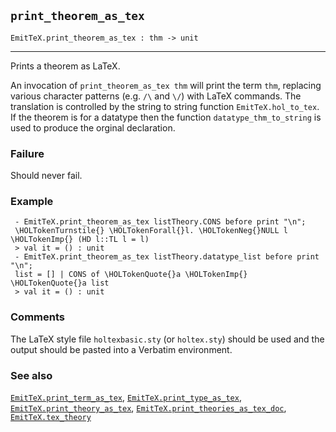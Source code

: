## `print_theorem_as_tex`

``` hol4
EmitTeX.print_theorem_as_tex : thm -> unit
```

------------------------------------------------------------------------

Prints a theorem as LaTeX.

An invocation of `print_theorem_as_tex thm` will print the term `thm`,
replacing various character patterns (e.g. `/\` and `\/`) with LaTeX
commands. The translation is controlled by the string to string function
`EmitTeX.hol_to_tex`. If the theorem is for a datatype then the function
`datatype_thm_to_string` is used to produce the orginal declaration.

### Failure

Should never fail.

### Example

``` hol4
 - EmitTeX.print_theorem_as_tex listTheory.CONS before print "\n";
 \HOLTokenTurnstile{} \HOLTokenForall{}l. \HOLTokenNeg{}NULL l \HOLTokenImp{} (HD l::TL l = l)
 > val it = () : unit
 - EmitTeX.print_theorem_as_tex listTheory.datatype_list before print "\n";
 list = [] | CONS of \HOLTokenQuote{}a \HOLTokenImp{} \HOLTokenQuote{}a list
 > val it = () : unit
```

### Comments

The LaTeX style file `holtexbasic.sty` (or `holtex.sty`) should be used
and the output should be pasted into a Verbatim environment.

### See also

[`EmitTeX.print_term_as_tex`](#EmitTeX.print_term_as_tex),
[`EmitTeX.print_type_as_tex`](#EmitTeX.print_type_as_tex),
[`EmitTeX.print_theory_as_tex`](#EmitTeX.print_theory_as_tex),
[`EmitTeX.print_theories_as_tex_doc`](#EmitTeX.print_theories_as_tex_doc),
[`EmitTeX.tex_theory`](#EmitTeX.tex_theory)
